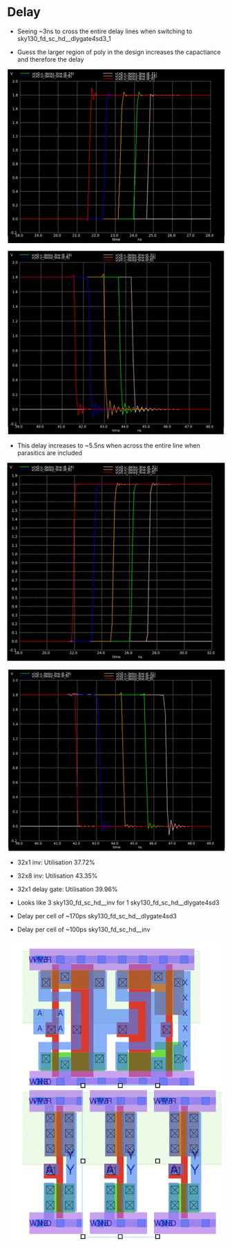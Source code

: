 # Delay

- Seeing ~3ns to cross the entire delay lines when switching to sky130_fd_sc_hd__dlygate4sd3_1

- Guess the larger region of poly in the design increases the capactiance and therefore the delay 

![](single_stage_no_para_sky130_fd_sc_hd__dlygate4sd3_1_rise.png)

![](single_stage_no_para_sky130_fd_sc_hd__dlygate4sd3_1_fall.png)

- This delay increases to ~5.5ns when across the entire line when parasitics are included

![](single_stage_with_para_sky130_fd_sc_hd__dlygate4sd3_1_rise.png)

![](single_stage_with_para_sky130_fd_sc_hd__dlygate4sd3_1_fall.png)


- 32x1 inv: Utilisation 37.72%
- 32x8 inv: Utilisation 43.35%
- 32x1 delay gate: Utilisation 39.96%

- Looks like 3 sky130_fd_sc_hd__inv for 1 sky130_fd_sc_hd__dlygate4sd3
- Delay per cell of ~170ps sky130_fd_sc_hd__dlygate4sd3
- Delay per cell of ~100ps sky130_fd_sc_hd__inv


![](sky130_fd_sc_hd__dlygate4sd3_vs_sky130_fd_sc_hd__inv.png)





